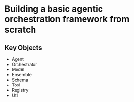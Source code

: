 # Building a basic agentic orchestration framework from scratch

## Key Objects
 - Agent
 - Orchestrator
 - Model
 - Ensemble
 - Schema
 - Tool
 - Registry
 - Util